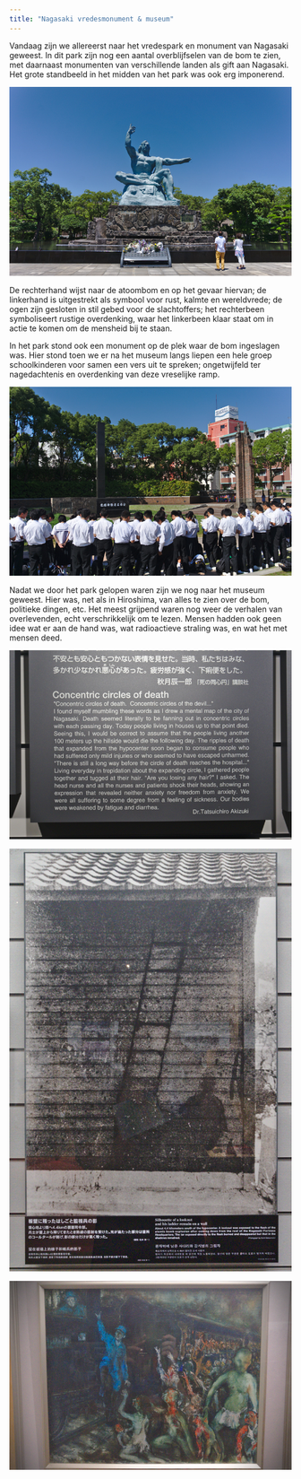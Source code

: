 ```yaml
---
title: "Nagasaki vredesmonument & museum"
---
```



Vandaag zijn we allereerst naar het vredespark en monument van Nagasaki geweest. 
In dit park zijn nog een aantal overblijfselen van de bom te zien, met daarnaast
monumenten van verschillende landen als gift aan Nagasaki. Het grote standbeeld
in het midden van het park was ook erg imponerend.

![Het standbeeld](/images/day-28/20180620_0085.jpg)

De rechterhand wijst naar de atoombom en op het gevaar hiervan; de linkerhand is
uitgestrekt als symbool voor rust, kalmte en wereldvrede; de ogen zijn gesloten
in stil gebed voor de slachtoffers; het rechterbeen symboliseert rustige
overdenking, waar het linkerbeen klaar staat om in actie te komen om de mensheid
bij te staan.

In het park stond ook een monument op de plek waar de bom ingeslagen was. Hier
stond toen we er na het museum langs liepen een hele groep schoolkinderen voor
samen een vers uit te spreken; ongetwijfeld ter nagedachtenis en overdenking van
deze vreselijke ramp.

![De zwarte gedenksteen links is de plek van de inslag](/images/day-28/20180620_0143.jpg)

Nadat we door het park gelopen waren zijn we nog naar het museum geweest. Hier
was, net als in Hiroshima, van alles te zien over de bom, politieke dingen, etc.
Het meest grijpend waren nog weer de verhalen van overlevenden, echt 
verschrikkelijk om te lezen. Mensen hadden ook geen idee wat er aan de hand was,
wat radioactieve straling was, en wat het met mensen deed.

![Gedenkschrift van een overlevende dokter](/images/day-28/20180620_0119.jpg)

![Silhouet van een man op zijn uitkijkpost in de muur 'gebrand'; 4.4km vanaf het punt van inslag](/images/day-28/20180620_0113.jpg)

![Schilderij van de nasleep; een letterlijke hel op aarde](/images/day-28/20180620_0117.jpg)
